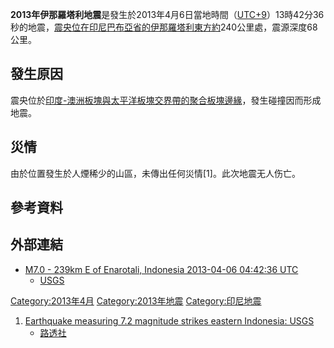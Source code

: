 **2013年伊那羅塔利地震**是發生於2013年4月6日當地時間（[UTC+9](https://zh.wikipedia.org/wiki/UTC+9 "wikilink")）13時42分36秒的地震，[震央位在](../Page/震央.md "wikilink")[印尼](https://zh.wikipedia.org/wiki/印尼 "wikilink")[巴布亞省的](https://zh.wikipedia.org/wiki/巴布亞省 "wikilink")[伊那羅塔利東方約](https://zh.wikipedia.org/wiki/伊那羅塔利 "wikilink")240公里處，震源深度68公里。

## 發生原因

震央位於[印度-澳洲板塊與](../Page/印度-澳洲板塊.md "wikilink")[太平洋板塊交界帶的](../Page/太平洋板塊.md "wikilink")[聚合板塊邊緣](../Page/聚合板塊邊緣.md "wikilink")，發生碰撞因而形成地震。

## 災情

由於位置發生於人煙稀少的山區，未傳出任何災情\[1\]。此次地震无人伤亡。

## 參考資料

## 外部連結

  - [M7.0 - 239km E of Enarotali, Indonesia 2013-04-06 04:42:36
    UTC](http://earthquake.usgs.gov/earthquakes/eventpage/usb000g13s#summary)
    - [USGS](https://zh.wikipedia.org/wiki/USGS "wikilink")

[Category:2013年4月](https://zh.wikipedia.org/wiki/Category:2013年4月 "wikilink")
[Category:2013年地震](https://zh.wikipedia.org/wiki/Category:2013年地震 "wikilink")
[Category:印尼地震](https://zh.wikipedia.org/wiki/Category:印尼地震 "wikilink")

1.  [Earthquake measuring 7.2 magnitude strikes eastern Indonesia:
    USGS](http://www.reuters.com/article/2013/04/06/us-indonesia-quake-idUSBRE93501W20130406)
    - [路透社](../Page/路透社.md "wikilink")